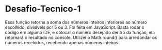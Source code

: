 # Desafio-Tecnico-1
Essa função retorna a soma dos números inteiros inferiores ao número escolhido, divisíveis por 5 ou 3. Foi feita em JavaScript. Basta rodar o código em alguma IDE, e colocar o numero desejado dentro da função, ela retornará o resultado no console. Utilizei o Math.round() para arredondar os números recebidos, recebendo apenas números inteiros
